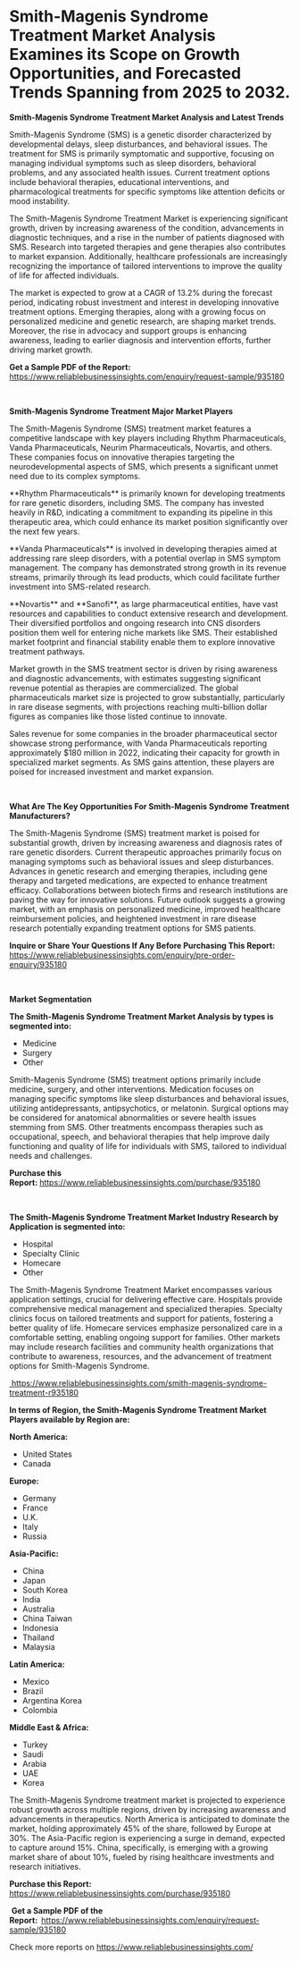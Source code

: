 <p><h1>Smith-Magenis Syndrome Treatment Market Analysis Examines its Scope on Growth Opportunities, and Forecasted Trends Spanning from 2025 to 2032.</h1></p><p><strong>Smith-Magenis Syndrome Treatment Market Analysis and Latest Trends</strong></p>
<p><p>Smith-Magenis Syndrome (SMS) is a genetic disorder characterized by developmental delays, sleep disturbances, and behavioral issues. The treatment for SMS is primarily symptomatic and supportive, focusing on managing individual symptoms such as sleep disorders, behavioral problems, and any associated health issues. Current treatment options include behavioral therapies, educational interventions, and pharmacological treatments for specific symptoms like attention deficits or mood instability.</p><p>The Smith-Magenis Syndrome Treatment Market is experiencing significant growth, driven by increasing awareness of the condition, advancements in diagnostic techniques, and a rise in the number of patients diagnosed with SMS. Research into targeted therapies and gene therapies also contributes to market expansion. Additionally, healthcare professionals are increasingly recognizing the importance of tailored interventions to improve the quality of life for affected individuals.</p><p>The market is expected to grow at a CAGR of 13.2% during the forecast period, indicating robust investment and interest in developing innovative treatment options. Emerging therapies, along with a growing focus on personalized medicine and genetic research, are shaping market trends. Moreover, the rise in advocacy and support groups is enhancing awareness, leading to earlier diagnosis and intervention efforts, further driving market growth.</p></p>
<p><strong>Get a Sample PDF of the Report:&nbsp;</strong> <a href="https://www.reliablebusinessinsights.com/enquiry/request-sample/935180?utm_campaign=2719&utm_medium=2&utm_source=Github&utm_content=ia&utm_term=03032025&utm_id=smith-magenis-syndrome-treatment">https://www.reliablebusinessinsights.com/enquiry/request-sample/935180</a></p>
<p>&nbsp;</p>
<p><strong>Smith-Magenis Syndrome Treatment Major Market Players</strong></p>
<p><p>The Smith-Magenis Syndrome (SMS) treatment market features a competitive landscape with key players including Rhythm Pharmaceuticals, Vanda Pharmaceuticals, Neurim Pharmaceuticals, Novartis, and others. These companies focus on innovative therapies targeting the neurodevelopmental aspects of SMS, which presents a significant unmet need due to its complex symptoms.</p><p>**Rhythm Pharmaceuticals** is primarily known for developing treatments for rare genetic disorders, including SMS. The company has invested heavily in R&D, indicating a commitment to expanding its pipeline in this therapeutic area, which could enhance its market position significantly over the next few years.</p><p>**Vanda Pharmaceuticals** is involved in developing therapies aimed at addressing rare sleep disorders, with a potential overlap in SMS symptom management. The company has demonstrated strong growth in its revenue streams, primarily through its lead products, which could facilitate further investment into SMS-related research.</p><p>**Novartis** and **Sanofi**, as large pharmaceutical entities, have vast resources and capabilities to conduct extensive research and development. Their diversified portfolios and ongoing research into CNS disorders position them well for entering niche markets like SMS. Their established market footprint and financial stability enable them to explore innovative treatment pathways.</p><p>Market growth in the SMS treatment sector is driven by rising awareness and diagnostic advancements, with estimates suggesting significant revenue potential as therapies are commercialized. The global pharmaceuticals market size is projected to grow substantially, particularly in rare disease segments, with projections reaching multi-billion dollar figures as companies like those listed continue to innovate.</p><p>Sales revenue for some companies in the broader pharmaceutical sector showcase strong performance, with Vanda Pharmaceuticals reporting approximately $180 million in 2022, indicating their capacity for growth in specialized market segments. As SMS gains attention, these players are poised for increased investment and market expansion.</p></p>
<p>&nbsp;</p>
<p><strong>What Are The Key Opportunities For Smith-Magenis Syndrome Treatment Manufacturers?</strong></p>
<p><p>The Smith-Magenis Syndrome (SMS) treatment market is poised for substantial growth, driven by increasing awareness and diagnosis rates of rare genetic disorders. Current therapeutic approaches primarily focus on managing symptoms such as behavioral issues and sleep disturbances. Advances in genetic research and emerging therapies, including gene therapy and targeted medications, are expected to enhance treatment efficacy. Collaborations between biotech firms and research institutions are paving the way for innovative solutions. Future outlook suggests a growing market, with an emphasis on personalized medicine, improved healthcare reimbursement policies, and heightened investment in rare disease research potentially expanding treatment options for SMS patients.</p></p>
<p><strong>Inquire or Share Your Questions If Any Before Purchasing This Report:</strong> <a href="https://www.reliablebusinessinsights.com/enquiry/pre-order-enquiry/935180?utm_campaign=2719&utm_medium=2&utm_source=Github&utm_content=ia&utm_term=03032025&utm_id=smith-magenis-syndrome-treatment">https://www.reliablebusinessinsights.com/enquiry/pre-order-enquiry/935180</a></p>
<p>&nbsp;</p>
<p><strong>Market Segmentation</strong></p>
<p><strong>The Smith-Magenis Syndrome Treatment Market Analysis by types is segmented into:</strong></p>
<p><ul><li>Medicine</li><li>Surgery</li><li>Other</li></ul></p>
<p><p>Smith-Magenis Syndrome (SMS) treatment options primarily include medicine, surgery, and other interventions. Medication focuses on managing specific symptoms like sleep disturbances and behavioral issues, utilizing antidepressants, antipsychotics, or melatonin. Surgical options may be considered for anatomical abnormalities or severe health issues stemming from SMS. Other treatments encompass therapies such as occupational, speech, and behavioral therapies that help improve daily functioning and quality of life for individuals with SMS, tailored to individual needs and challenges.</p></p>
<p><strong>Purchase this Report:&nbsp;</strong><a href="https://www.reliablebusinessinsights.com/purchase/935180?utm_campaign=2719&utm_medium=2&utm_source=Github&utm_content=ia&utm_term=03032025&utm_id=smith-magenis-syndrome-treatment">https://www.reliablebusinessinsights.com/purchase/935180</a></p>
<p>&nbsp;</p>
<p><strong>The Smith-Magenis Syndrome Treatment Market Industry Research by Application is segmented into:</strong></p>
<p><ul><li>Hospital</li><li>Specialty Clinic</li><li>Homecare</li><li>Other</li></ul></p>
<p><p>The Smith-Magenis Syndrome Treatment Market encompasses various application settings, crucial for delivering effective care. Hospitals provide comprehensive medical management and specialized therapies. Specialty clinics focus on tailored treatments and support for patients, fostering a better quality of life. Homecare services emphasize personalized care in a comfortable setting, enabling ongoing support for families. Other markets may include research facilities and community health organizations that contribute to awareness, resources, and the advancement of treatment options for Smith-Magenis Syndrome.</p></p>
<p><a href="https://www.reliablebusinessinsights.com/smith-magenis-syndrome-treatment-r935180?utm_campaign=2719&utm_medium=2&utm_source=Github&utm_content=ia&utm_term=03032025&utm_id=smith-magenis-syndrome-treatment">&nbsp;https://www.reliablebusinessinsights.com/smith-magenis-syndrome-treatment-r935180</a></p>
<p><strong>In terms of Region, the Smith-Magenis Syndrome Treatment Market Players available by Region are:</strong></p>
<p>
    <p> <strong> North America: </strong>
        <ul>
            <li>United States</li>
            <li>Canada</li>
        </ul>
        </p> 
    <p> <strong> Europe: </strong>
        <ul>
            <li>Germany</li>
            <li>France</li>
            <li>U.K.</li>
            <li>Italy</li>
            <li>Russia</li>
        </ul>
        </p> 
    <p> <strong> Asia-Pacific: </strong>
        <ul>
            <li>China</li>
            <li>Japan</li>
            <li>South Korea</li>
            <li>India</li>
            <li>Australia</li>
            <li>China Taiwan</li>
            <li>Indonesia</li>
            <li>Thailand</li>
            <li>Malaysia</li>
        </ul>
        </p> 
    <p> <strong> Latin America: </strong>
        <ul>
            <li>Mexico</li>
            <li>Brazil</li>
            <li>Argentina Korea</li>
            <li>Colombia</li>
        </ul>
        </p> 
    <p> <strong> Middle East & Africa: </strong>
        <ul>
            <li>Turkey</li>
            <li>Saudi</li>
            <li>Arabia</li>
            <li>UAE</li>
            <li>Korea</li>
        </ul>
    </p>
    </p>
<p><p>The Smith-Magenis Syndrome treatment market is projected to experience robust growth across multiple regions, driven by increasing awareness and advancements in therapeutics. North America is anticipated to dominate the market, holding approximately 45% of the share, followed by Europe at 30%. The Asia-Pacific region is experiencing a surge in demand, expected to capture around 15%. China, specifically, is emerging with a growing market share of about 10%, fueled by rising healthcare investments and research initiatives.</p></p>
<p><strong>Purchase this Report: </strong><a href="https://www.reliablebusinessinsights.com/purchase/935180?utm_campaign=2719&utm_medium=2&utm_source=Github&utm_content=ia&utm_term=03032025&utm_id=smith-magenis-syndrome-treatment">https://www.reliablebusinessinsights.com/purchase/935180</a></p>
<p>&nbsp;<strong>Get a Sample PDF of the Report:&nbsp;&nbsp;</strong><a href="https://www.reliablebusinessinsights.com/enquiry/request-sample/935180?utm_campaign=2719&utm_medium=2&utm_source=Github&utm_content=ia&utm_term=03032025&utm_id=smith-magenis-syndrome-treatment">https://www.reliablebusinessinsights.com/enquiry/request-sample/935180</a></p>
<p><strong></strong></p>
<p>Check more reports on <a href="https://www.reliablebusinessinsights.com/?utm_campaign=2719&utm_medium=2&utm_source=Github&utm_content=ia&utm_term=03032025&utm_id=smith-magenis-syndrome-treatment">https://www.reliablebusinessinsights.com/</a></p>